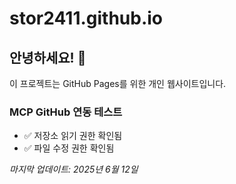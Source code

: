 # stor2411.github.io

## 안녕하세요! 👋

이 프로젝트는 GitHub Pages를 위한 개인 웹사이트입니다.

### MCP GitHub 연동 테스트
- ✅ 저장소 읽기 권한 확인됨
- ✅ 파일 수정 권한 확인됨

*마지막 업데이트: 2025년 6월 12일*
